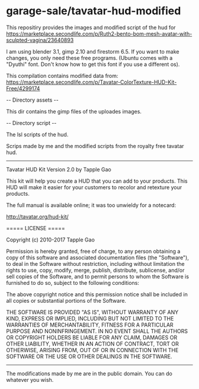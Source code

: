 # garage-sale/tavatar-hud-modified

This repositiry provides the images and modified script of the hud for
https://marketplace.secondlife.com/p/Ruth2-bento-bom-mesh-avatar-with-sculpted-vagina/23640893

I am using blender 3.1, gimp 2.10 and firestorm 6.5. If you want to make changes, you only need these free programs.
(Ubuntu comes with a "Dyuthi" font. Don't know how to get this font if you use a different os).



This compilation contains modified data from:
https://marketplace.secondlife.com/p/Tavatar-ColorTexture-HUD-Kit-Free/4299174

-- Directory assets --

This dir contains the gimp files of the uploades images.


-- Directory script --

The lsl scripts of the hud.

Scrips made by me and the modified scripts from the royalty free tavatar hud.

-------------------------------------------------------------------------------

Tavatar HUD Kit
Version 2.0
by Tapple Gao

This kit will help you create a HUD that you can add to your products. This HUD will make it easier for your customers to recolor and retexture your products.

The full manual is available online; it was too unwieldy for a notecard:

http://tavatar.org/hud-kit/

===== LICENSE =====

Copyright (c) 2010-2017 Tapple Gao

Permission is hereby granted, free of charge, to any person obtaining a copy of this software and associated documentation files (the "Software"), to deal in the Software without restriction, including without limitation the rights to use, copy, modify, merge, publish, distribute, sublicense, and/or sell copies of the Software, and to permit persons to whom the Software is furnished to do so, subject to the following conditions:

The above copyright notice and this permission notice shall be included in all copies or substantial portions of the Software.

THE SOFTWARE IS PROVIDED "AS IS", WITHOUT WARRANTY OF ANY KIND, EXPRESS OR IMPLIED, INCLUDING BUT NOT LIMITED TO THE WARRANTIES OF MERCHANTABILITY, FITNESS FOR A PARTICULAR PURPOSE AND NONINFRINGEMENT. IN NO EVENT SHALL THE AUTHORS OR COPYRIGHT HOLDERS BE LIABLE FOR ANY CLAIM, DAMAGES OR OTHER LIABILITY, WHETHER IN AN ACTION OF CONTRACT, TORT OR OTHERWISE, ARISING FROM, OUT OF OR IN CONNECTION WITH THE SOFTWARE OR THE USE OR OTHER DEALINGS IN THE SOFTWARE.

-------------------------------------------------------------------------------

The modifications made by me are in the public domain. You can do whatever you wish.
